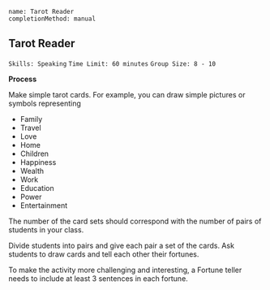 ```ngMeta
name: Tarot Reader
completionMethod: manual
```

## Tarot Reader
`Skills: Speaking`
`Time Limit: 60 minutes`
`Group Size: 8 - 10`

**Process**

Make simple tarot cards. For example, you can draw simple pictures or symbols representing
* Family
* Travel
* Love
* Home
* Children
* Happiness
* Wealth
* Work
* Education
* Power
* Entertainment

The number of the card sets should correspond with the number of pairs of students in your class.

Divide students into pairs and give each pair a set of the cards. Ask students to draw cards and tell each other their fortunes. 

To make the activity more challenging and interesting, a Fortune teller needs to include at least 3 sentences in each fortune.
